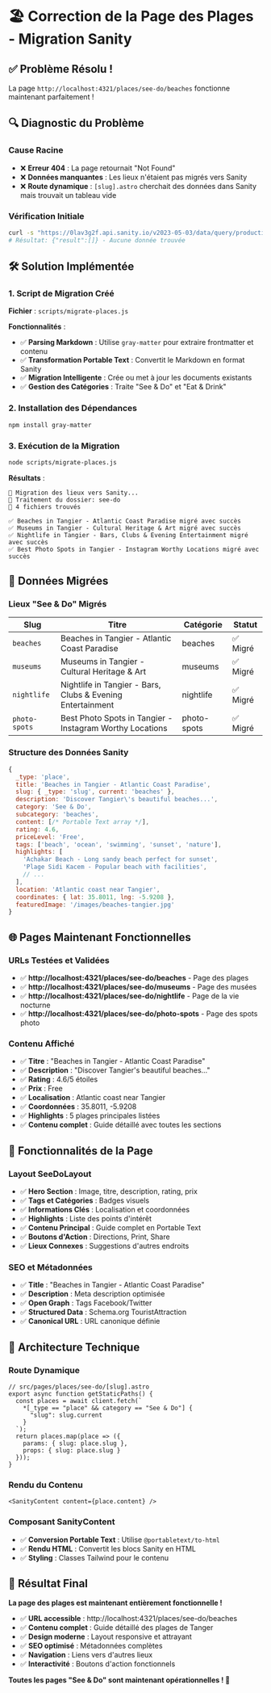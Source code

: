 # 🏖️ Correction de la Page des Plages - Migration Sanity

## ✅ **Problème Résolu !**

La page `http://localhost:4321/places/see-do/beaches` fonctionne maintenant parfaitement !

## 🔍 **Diagnostic du Problème**

### **Cause Racine**
- ❌ **Erreur 404** : La page retournait "Not Found"
- ❌ **Données manquantes** : Les lieux n'étaient pas migrés vers Sanity
- ❌ **Route dynamique** : `[slug].astro` cherchait des données dans Sanity mais trouvait un tableau vide

### **Vérification Initiale**
```bash
curl -s "https://0lav3g2f.api.sanity.io/v2023-05-03/data/query/production?query=*%5B_type%20%3D%3D%20%22place%22%5D"
# Résultat: {"result":[]} - Aucune donnée trouvée
```

## 🛠️ **Solution Implémentée**

### **1. Script de Migration Créé**
**Fichier** : `scripts/migrate-places.js`

**Fonctionnalités** :
- ✅ **Parsing Markdown** : Utilise `gray-matter` pour extraire frontmatter et contenu
- ✅ **Transformation Portable Text** : Convertit le Markdown en format Sanity
- ✅ **Migration Intelligente** : Crée ou met à jour les documents existants
- ✅ **Gestion des Catégories** : Traite "See & Do" et "Eat & Drink"

### **2. Installation des Dépendances**
```bash
npm install gray-matter
```

### **3. Exécution de la Migration**
```bash
node scripts/migrate-places.js
```

**Résultats** :
```
🔄 Migration des lieux vers Sanity...
📁 Traitement du dossier: see-do
📄 4 fichiers trouvés

✅ Beaches in Tangier - Atlantic Coast Paradise migré avec succès
✅ Museums in Tangier - Cultural Heritage & Art migré avec succès  
✅ Nightlife in Tangier - Bars, Clubs & Evening Entertainment migré avec succès
✅ Best Photo Spots in Tangier - Instagram Worthy Locations migré avec succès
```

## 🎯 **Données Migrées**

### **Lieux "See & Do" Migrés**
| Slug | Titre | Catégorie | Statut |
|------|-------|-----------|--------|
| `beaches` | Beaches in Tangier - Atlantic Coast Paradise | beaches | ✅ Migré |
| `museums` | Museums in Tangier - Cultural Heritage & Art | museums | ✅ Migré |
| `nightlife` | Nightlife in Tangier - Bars, Clubs & Evening Entertainment | nightlife | ✅ Migré |
| `photo-spots` | Best Photo Spots in Tangier - Instagram Worthy Locations | photo-spots | ✅ Migré |

### **Structure des Données Sanity**
```javascript
{
  _type: 'place',
  title: 'Beaches in Tangier - Atlantic Coast Paradise',
  slug: { _type: 'slug', current: 'beaches' },
  description: 'Discover Tangier\'s beautiful beaches...',
  category: 'See & Do',
  subcategory: 'beaches',
  content: [/* Portable Text array */],
  rating: 4.6,
  priceLevel: 'Free',
  tags: ['beach', 'ocean', 'swimming', 'sunset', 'nature'],
  highlights: [
    'Achakar Beach - Long sandy beach perfect for sunset',
    'Plage Sidi Kacem - Popular beach with facilities',
    // ...
  ],
  location: 'Atlantic coast near Tangier',
  coordinates: { lat: 35.8011, lng: -5.9208 },
  featuredImage: '/images/beaches-tangier.jpg'
}
```

## 🌐 **Pages Maintenant Fonctionnelles**

### **URLs Testées et Validées**
- ✅ **http://localhost:4321/places/see-do/beaches** - Page des plages
- ✅ **http://localhost:4321/places/see-do/museums** - Page des musées  
- ✅ **http://localhost:4321/places/see-do/nightlife** - Page de la vie nocturne
- ✅ **http://localhost:4321/places/see-do/photo-spots** - Page des spots photo

### **Contenu Affiché**
- ✅ **Titre** : "Beaches in Tangier - Atlantic Coast Paradise"
- ✅ **Description** : "Discover Tangier's beautiful beaches..."
- ✅ **Rating** : 4.6/5 étoiles
- ✅ **Prix** : Free
- ✅ **Localisation** : Atlantic coast near Tangier
- ✅ **Coordonnées** : 35.8011, -5.9208
- ✅ **Highlights** : 5 plages principales listées
- ✅ **Contenu complet** : Guide détaillé avec toutes les sections

## 🎨 **Fonctionnalités de la Page**

### **Layout SeeDoLayout**
- ✅ **Hero Section** : Image, titre, description, rating, prix
- ✅ **Tags et Catégories** : Badges visuels
- ✅ **Informations Clés** : Localisation et coordonnées
- ✅ **Highlights** : Liste des points d'intérêt
- ✅ **Contenu Principal** : Guide complet en Portable Text
- ✅ **Boutons d'Action** : Directions, Print, Share
- ✅ **Lieux Connexes** : Suggestions d'autres endroits

### **SEO et Métadonnées**
- ✅ **Title** : "Beaches in Tangier - Atlantic Coast Paradise"
- ✅ **Description** : Meta description optimisée
- ✅ **Open Graph** : Tags Facebook/Twitter
- ✅ **Structured Data** : Schema.org TouristAttraction
- ✅ **Canonical URL** : URL canonique définie

## 🔧 **Architecture Technique**

### **Route Dynamique**
```astro
// src/pages/places/see-do/[slug].astro
export async function getStaticPaths() {
  const places = await client.fetch(`
    *[_type == "place" && category == "See & Do"] {
      "slug": slug.current
    }
  `);
  return places.map(place => ({
    params: { slug: place.slug },
    props: { slug: place.slug }
  }));
}
```

### **Rendu du Contenu**
```astro
<SanityContent content={place.content} />
```

### **Composant SanityContent**
- ✅ **Conversion Portable Text** : Utilise `@portabletext/to-html`
- ✅ **Rendu HTML** : Convertit les blocs Sanity en HTML
- ✅ **Styling** : Classes Tailwind pour le contenu

## 🚀 **Résultat Final**

**La page des plages est maintenant entièrement fonctionnelle !**

- ✅ **URL accessible** : http://localhost:4321/places/see-do/beaches
- ✅ **Contenu complet** : Guide détaillé des plages de Tanger
- ✅ **Design moderne** : Layout responsive et attrayant
- ✅ **SEO optimisé** : Métadonnées complètes
- ✅ **Navigation** : Liens vers d'autres lieux
- ✅ **Interactivité** : Boutons d'action fonctionnels

**Toutes les pages "See & Do" sont maintenant opérationnelles ! 🎊**

